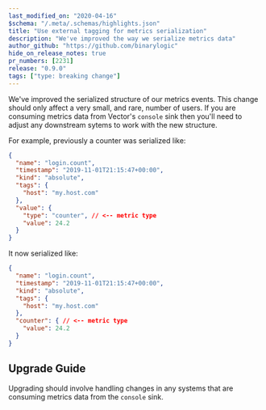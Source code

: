 ```yaml
---
last_modified_on: "2020-04-16"
$schema: "/.meta/.schemas/highlights.json"
title: "Use external tagging for metrics serialization"
description: "We've improved the way we serialize metrics data"
author_github: "https://github.com/binarylogic"
hide_on_release_notes: true
pr_numbers: [2231]
release: "0.9.0"
tags: ["type: breaking change"]
---
```


We've improved the serialized structure of our metrics events. This change
should only affect a very small, and rare, number of users. If you are consuming
metrics data from Vector's `console` sink then you'll need to adjust any
downstream sytems to work with the new structure.

For example, previously a counter was serialized like:

```json
{
  "name": "login.count",
  "timestamp": "2019-11-01T21:15:47+00:00",
  "kind": "absolute",
  "tags": {
    "host": "my.host.com"
  },
  "value": {
    "type": "counter", // <-- metric type
    "value": 24.2
  }
}
```

It now serialized like:

```json
{
  "name": "login.count",
  "timestamp": "2019-11-01T21:15:47+00:00",
  "kind": "absolute",
  "tags": {
    "host": "my.host.com"
  },
  "counter": { // <-- metric type
    "value": 24.2
  }
}
```

## Upgrade Guide

Upgrading should involve handling changes in any systems that are consuming
metrics data from the `console` sink.




